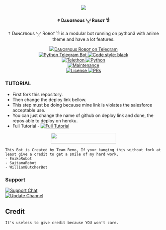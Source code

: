 <p align="center">
  <img src="https://graph.org/file/c3c11ffa3a9594ab23b86.jpg">
</p>

<h4><p align="center"> ⍏ Dᴀɴԍᴇʀous ⳻᷼⳺ Roʙoт 𓁍 </p></h4>

<p align="center">⍏ Dᴀɴԍᴇʀous ⳻᷼⳺ Roʙoт 𓁍​ is a modular bot running on python3 with anime theme and have a lot features.</p>

<p align="center">
<a href="https://t.me/Dangerous_Robot"> <img src="https://img.shields.io/badge/Dᴀɴԍᴇʀous-Roʙoт-blue?&logo=telegram" alt="Dᴀɴԍᴇʀous Roʙoт on Telegram" /> </a><br>
<a href="https://python-telegram-bot.org"> <img src="https://img.shields.io/badge/PTB-13.13-white?&style=flat-round&logo=github" alt="Python Telegram Bot" /> </a>
<a href="https://github.com/psf/black"><img alt="Code style: black" src="https://img.shields.io/badge/code%20style-black-000000.svg"></a><br>
<a href="https://docs.telethon.dev"> <img src="https://img.shields.io/badge/Telethon-1.24.0-red?&style=flat-round&logo=github" alt="Telethon" /> </a>
<a href="https://docs.python.org"> <img src="https://img.shields.io/badge/Python-3.10.5-purple?&style=flat-round&logo=python" alt="Python" /> </a><br>
<a href="https://GitHub.com/TeamRemo/Tst"> <img src="https://img.shields.io/badge/Maintained-Yash-yellow.svg" alt="Maintenance" /> </a><br>
<a href="https://github.com/kennedy-ex/EmikoRobot/blob/main/LICENSE"> <img src="https://img.shields.io/badge/License-GPLv3-blue.svg" alt="License" /> </a>
<a href="https://makeapullrequest.com"> <img src="https://img.shields.io/badge/PRs-Welcome-blue.svg?style=flat-round" alt="PRs" /> </a>
</p>

### TUTORIAL

- First fork this repository.
- Then change the deploy link bellow.
- This step must be doing because mine link is violates the salesforce acceptable use.
- You can just change the name of github on deploy link and done, the repos able to deploy on heroku.
- Full Tutorial - [![Full Tutorial](https://img.shields.io/badge/Watch%20Now-blue)](https://youtu.be/GMaYMYhf_Vk)

<p align="center"><a href="https://dashboard.heroku.com/new?template=https://github.com/TeamRemo/Tst"> <img 
src="https://img.shields.io/badge/Deploy%20To%20Heroku-red?style=flat&logo=heroku" width="210" height="34.45" /></a></p>


```
This Bot is Created by Team Remo, If your kanging this without fork at least give a credit to get a smile of my hard work. 
- EmikoRobot
- SaitamaRobot 
- WilliamButcherBot
```

### Support
<a href="https://t.me/Team_Remo"> <img src="https://img.shields.io/badge/Support-Chat-blue?&logo=telegram" alt="Support Chat" /> </a><br>
<a href="https://t.me/badboybiografia"> <img src="https://img.shields.io/badge/Update-Channel-blue?&logo=telegram" alt="Update Channel" /> </a><br>
</p>

## Credit 

```
It's useless to give credit because YOU won't care.
```
